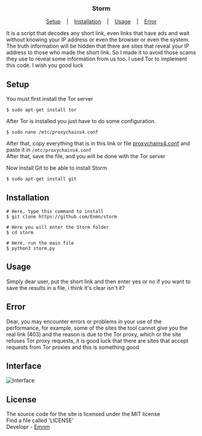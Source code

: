 <h3 style="" align="center">Storm</h3>
<p align="center">
  <a href="#setup">Setup</a>
  &nbsp;&nbsp;&nbsp;|&nbsp;&nbsp;&nbsp;
  <a href="#installation">Installation</a>
  &nbsp;&nbsp;&nbsp;|&nbsp;&nbsp;&nbsp;
  <a href="#usage">Usage</a>
  &nbsp;&nbsp;&nbsp;|&nbsp;&nbsp;&nbsp;
  <a href="#error">Error</a>
</p>
<p>It is a script that decodes any short link, even links that have ads and wait without knowing your IP address or even the browser or even the system. The truth information will be hidden that there are sites that reveal your IP address to those who made the short link. So I made it to avoid those scams they use to reveal some information from us too. I used Tor to implement this code. I wish you good luck
</p>

## Setup

You must first install the Tor server
```console
$ sudo apt-get install tor
```
After Tor is installed you just have to do some configuration.
```console
$ sudo nano /etc/proxychains4.conf
```
After that, copy everything that is in this link or file [proxychains4.conf](https://raw.githubusercontent.com/Enmn/Storm/main/src/proxychains4.txt) and paste it in `/etc/proxychains4.conf`</br>
After that, save the file, and you will be done with the Tor server</br>

Now install Git to be able to install Storm
```console
$ sudo apt-get install git
```

## Installation
```console
# Here, type this command to install
$ git clone https://github.com/Enmn/storm

# Here you will enter the Storm folder
$ cd storm

# Here, run the main file
$ python3 storm.py
```
## Usage
Simply dear user, put the short link and then enter yes or no if you want to save the results in a file, i think it's clear isn't it?

## Error
Dear, you may encounter errors or problems in your use of the performance, for example, some of the sites the tool cannot give you the real link (403) and the reason is due to the Tor proxy, which or the site refuses Tor proxy requests, it is good luck that there are sites that accept requests from Tor proxies and this is something good

## Interface
<img src="./assets/TAQhcob.png" alt="Interface">

## License
The source code for the site is licensed under the MIT license<br/>
Find a file called 'LICENSE'<br/>
Developr - [Emnm](https://github.com/Enmn)
